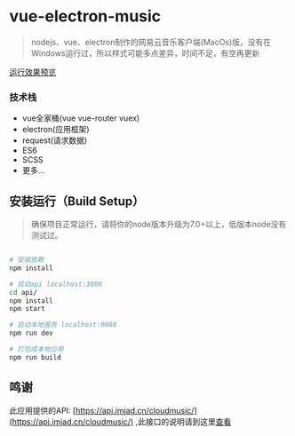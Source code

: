 # vue-electron-music

> nodejs、vue、electron制作的网易云音乐客户端(MacOs)版，没有在Windows运行过，所以样式可能多点差异，时间不足，有空再更新

[运行效果预览](http://v.youku.com/v_show/id_XMjk2MzYxODUyMA==.html?spm=a2hzp.8244740.0.0)

### 技术栈
- vue全家桶(vue vue-router vuex)
- electron(应用框架)
- request(请求数据)
- ES6
- SCSS
- 更多...

## 安装运行（Build Setup）

> 确保项目正常运行，请将你的node版本升级为7.0+以上，低版本node没有测试过。

``` bash

# 安装依赖
npm install

# 启动api localhost:3000
cd api/
npm install
npm start

# 启动本地服务 localhost:9080
npm run dev

# 打包成本地应用
npm run build


```

## 鸣谢

此应用提供的API: [https://api.imjad.cn/cloudmusic/](https://api.imjad.cn/cloudmusic/) ,此接口的说明请到这里[查看](https://api.imjad.cn/cloudmusic/index.html)
